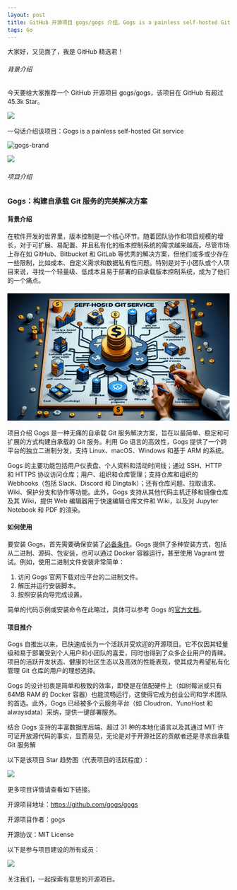 ```yaml
---
layout: post
title: GitHub 开源项目 gogs/gogs 介绍，Gogs is a painless self-hosted Git service
tags: Go
---
```


大家好，又见面了，我是 GitHub 精选君！

###### 背景介绍

今天要给大家推荐一个 GitHub 开源项目 gogs/gogs，该项目在 GitHub 有超过 45.3k Star。

![](https://stats.deeptrain.net/repo/gogs/gogs/?theme=light)

一句话介绍该项目：Gogs is a painless self-hosted Git service




![gogs-brand](https://user-images.githubusercontent.com/2946214/146899259-6a8b58ad-8d6e-40d2-ab02-79dc6aadabbf.png)

![](https://opensource.nyc3.cdn.digitaloceanspaces.com/attribution/assets/SVG/DO_Logo_horizontal_blue.svg)


###### 项目介绍

### Gogs：构建自承载 Git 服务的完美解决方案

#### 背景介绍
在软件开发的世界里，版本控制是一个核心环节。随着团队协作和项目规模的增长，对于可扩展、易配置、并且私有化的版本控制系统的需求越来越高。尽管市场上存在如 GitHub、Bitbucket 和 GitLab 等优秀的解决方案，但他们或多或少存在一些限制，比如成本、自定义需求和数据私有性问题。特别是对于小团队或个人项目来说，寻找一个轻量级、低成本且易于部署的自承载版本控制系统，成为了他们的一个痛点。

#### 

![](https://raw.githubusercontent.com/ZhuPeng/pic/master/mac/compress_tmp-a76c7da2ef8d4f865c3b08dcd39225c3.png)

项目介绍
Gogs 是一种无痛的自承载 Git 服务解决方案，旨在以最简单、稳定和可扩展的方式构建自承载的 Git 服务。利用 Go 语言的高效性，Gogs 提供了一个跨平台的独立二进制分发，支持 Linux、macOS、Windows 和基于 ARM 的系统。

Gogs 的主要功能包括用户仪表盘、个人资料和活动时间线；通过 SSH、HTTP 和 HTTPS 协议访问仓库；用户、组织和仓库管理；支持仓库和组织的 Webhooks（包括 Slack、Discord 和 Dingtalk）；还有仓库问题、拉取请求、Wiki、保护分支和协作等功能。此外，Gogs 支持从其他代码主机迁移和镜像仓库及其 Wiki，提供 Web 编辑器用于快速编辑仓库文件和 Wiki，以及对 Jupyter Notebook 和 PDF 的渲染。

#### 如何使用
要安装 Gogs，首先需要确保安装了[必备条件](https://gogs.io/docs/installation)。Gogs 提供了多种安装方式，包括从二进制、源码、包安装，也可以通过 Docker 容器运行，甚至使用 Vagrant 尝试。例如，使用二进制文件安装非常简单：

1. 访问 Gogs 官网下载对应平台的二进制文件。
2. 解压并运行安装脚本。
3. 按照安装向导完成设置。

简单的代码示例或安装命令在此略过，具体可以参考 Gogs 的[官方文档](https://gogs.io/docs/installation)。

#### 项目推介
Gogs 自推出以来，已快速成长为一个活跃并受欢迎的开源项目。它不仅因其轻量级和易于部署受到个人用户和小团队的喜爱，同时也得到了众多企业用户的青睐。项目的活跃开发状态、健康的社区生态以及高效的性能表现，使其成为希望私有化管理 Git 仓库的用户的理想选择。

Gogs 的设计初衷是简单和极致的效率，即使是在低配硬件上（如树莓派或只有 64MB RAM 的 Docker 容器）也能流畅运行，这使得它成为创业公司和学术团队的首选。此外，Gogs 已经被多个云服务平台（如 Cloudron、YunoHost 和 alwaysdata）采纳，提供一键部署服务。

结合 Gogs 支持的丰富数据库后端、超过 31 种的本地化语言以及其通过 MIT 许可证开放源代码的事实，显而易见，无论是对于开源社区的贡献者还是寻求自承载 Git 服务解

以下是该项目 Star 趋势图（代表项目的活跃程度）：

![](https://api.star-history.com/svg?repos=gogs/gogs&type=Timeline)

更多项目详情请查看如下链接。

开源项目地址：https://github.com/gogs/gogs 

开源项目作者：gogs

开源协议：MIT License

以下是参与项目建设的所有成员：

![](https://contrib.rocks/image?repo=gogs/gogs)

关注我们，一起探索有意思的开源项目。

